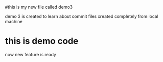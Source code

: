 #this is my new file called demo3

demo 3 is created to learn about commit files created completely from local machine

# this is demo code
now new feature is ready